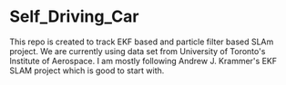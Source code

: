 # Self_Driving_Car
This repo is created to track EKF based and particle filter based SLAm project. We are currently using data set from University of Toronto's Institute of Aerospace. I am mostly following Andrew J. Krammer's EKF SLAM project which is good to start with.
